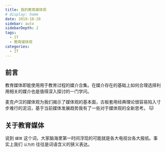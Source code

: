 ```yaml
---
title: 我的教育媒体观
# display: home
date: 2019-10-20
sidebar: auto
sidebarDepth: 2
tags: 
  - IT
  - 教育媒体观
categories:
  - IT
---
```


## 前言

教育媒体即能使用用于教育过程的媒介合集。在媒介存在的基础上如何合理选择利用相关的媒介也是值得深入探讨的一门学问。

麦克卢汉的媒体观为我们揭示了媒体观的基本面，古板套用经典理论很容易陷入寸步难行的泥沼，基于当前媒体发展趋势我有了一些对于媒体观的全新思考。 :cat:

<!-- more -->

## 关于教育媒体

说到 `媒体` 这个词，大家脑海里第一时间浮现的可能就是各大电视台各大报纸。事实上我们 `认为的` 往往是词语含义的狭义表达。